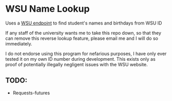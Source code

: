 # WSU Name Lookup
Uses a [WSU endpoint](https://livingat.wsu.edu/cardinfo/deposit/default.aspx?mode=CC) to find student's names and birthdays from WSU ID

If any staff of the university wants me to take this repo down, so that they can remove this reverse lookup feature, please email me and I will do so immediately.

I do not endorse using this program for nefarious purposes, I have only ever tested it on my own ID number during development. This exists only as proof of potentially illegally negligent issues with the WSU website.

## TODO:
- Requests-futures
